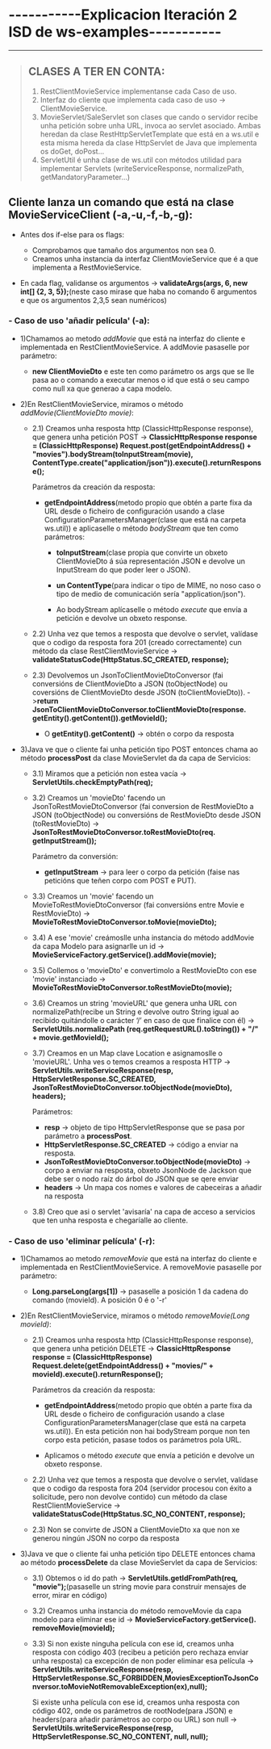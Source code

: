 # -----------Explicacion Iteración 2 ISD de ws-examples-----------
-------------------------------------------------------------------------------
 >## CLASES A TER EN CONTA:
 >
 > 1) RestClientMovieService implementanse cada Caso de uso.
 > 2) Interfaz do cliente que implementa cada caso de uso -> ClientMovieService.
 > 3) MovieServlet/SaleServlet son clases que cando o servidor recibe unha petición sobre unha URL, invoca ao servlet asociado. Ambas heredan da clase RestHttpServletTemplate que está en a ws.util e esta misma hereda da clase HttpServlet de Java que implementa os doGet, doPost...
 > 4) ServletUtil é unha clase de ws.util con métodos utilidad para implementar Servlets (writeServiceResponse,  normalizePath, getMandatoryParameter...)

## Cliente lanza un comando que está na clase MovieServiceClient (-a,-u,-f,-b,-g):

- Antes dos if-else para os flags:
     - Comprobamos que tamaño dos argumentos non sea 0.
     - Creamos unha instancia da interfaz ClientMovieService que é a que implementa a RestMovieService.

- En cada flag, validanse os argumentos -> **validateArgs(args, 6, new int[] {2, 3, 5});**(neste caso mirase que haba no comando 6 argumentos e que os argumentos 2,3,5 sean numéricos) 


### - Caso de uso 'añadir película' (-a):
- 1)Chamamos ao metodo *addMovie*  que está na interfaz do cliente e implementada en RestClientMovieService. A addMovie pasaselle por parámetro:
    + **new ClientMovieDto** e este ten como parámetro os args que se lle pasa ao o comando a executar menos o id que está o seu campo como null xa que generao a capa modelo.

- 2)En RestClientMovieService, miramos o método *addMovie(ClientMovieDto movie)*:
   
  - 2.1) Creamos unha resposta http (ClassicHttpResponse response), que genera unha petición POST -> **ClassicHttpResponse response = (ClassicHttpResponse) Request.post(getEndpointAddress() + "movies").bodyStream(toInputStream(movie), ContentType.create("application/json")).execute().returnResponse();**
   
    Parámetros da creación da resposta:
    - **getEndpointAddress**(metodo propio que obtén a parte fixa da URL desde o ficheiro de configuración usando a clase ConfigurationParametersManager(clase que está na carpeta ws.util)) e aplicaselle o método *bodyStream* que ten como parámetros:
      
      - **toInputStream**(clase propia que convirte un obxeto ClientMovieDto á súa representación JSON e devolve un InputStream do que poder leer o JSON).
       
      - **un ContentType**(para indicar o tipo de MIME, no noso caso o tipo de medio de comunicación sería "application/json").
   
      - Ao bodyStream aplícaselle o método *execute* que envía a petición e devolve un obxeto response.

  - 2.2) Unha vez que temos a resposta que devolve o servlet, valídase que o codigo da resposta fora 201 (creado correctamente) cun método da clase RestClientMovieService -> **validateStatusCode(HttpStatus.SC_CREATED, response);**
 
  - 2.3) Devolvemos un JsonToClientMovieDtoConversor (fai conversións de ClientMovieDto a JSON (toObjectNode) ou coversións de ClientMovieDto desde JSON (toClientMovieDto)). ->**return JsonToClientMovieDtoConversor.toClientMovieDto(response. getEntity().getContent()).getMovieId();**

       + O **getEntity().getContent()** -> obtén o corpo da resposta

- 3)Java ve que o cliente fai unha petición tipo POST entonces chama ao método **processPost** da clase MovieServlet da da capa de Servicios:

    - 3.1) Miramos que a petición non estea vacía -> **ServletUtils.checkEmptyPath(req);**
 
    - 3.2) Creamos un 'movieDto' facendo un JsonToRestMovieDtoConversor (fai conversion de RestMovieDto a JSON (toObjectNode) ou conversións de RestMovieDto desde JSON (toRestMovieDto) -> **JsonToRestMovieDtoConversor.toRestMovieDto(req. getInputStream());**

      Parámetro da conversión:

         - **getInputStream** -> para leer o corpo da petición (faise nas peticións que teñen corpo com POST e PUT).

    - 3.3) Creamos un 'movie' facendo un MovieToRestMovieDtoConversor (fai conversións entre Movie e RestMovieDto) -> **MovieToRestMovieDtoConversor.toMovie(movieDto);**
 
    - 3.4) A ese 'movie' creámoslle unha instancia do método addMovie da capa Modelo para asignarlle un id -> **MovieServiceFactory.getService().addMovie(movie);**
 
    - 3.5) Collemos o 'movieDto' e convertimolo a RestMovieDto con ese 'movie' instanciado -> **MovieToRestMovieDtoConversor.toRestMovieDto(movie);**
 
    - 3.6) Creamos un string 'movieURL' que genera unha URL con normalizePath(recibe un String e devolve outro String igual ao recibido quitándolle o carácter ‘/’ en caso de que finalice con él) -> **ServletUtils.normalizePath (req.getRequestURL().toString()) + "/" + movie.getMovieId();**
 
    - 3.7) Creamos en un Map clave Location e asignamoslle o 'movieURL'. Unha ves o temos creamos a resposta HTTP -> **ServletUtils.writeServiceResponse(resp, HttpServletResponse.SC_CREATED,	JsonToRestMovieDtoConversor.toObjectNode(movieDto), headers);**
 
        Parámetros:

         - **resp** -> objeto de tipo HttpServletResponse que se pasa por parámetro a **processPost**.
         - **HttpServletResponse.SC_CREATED** -> código a enviar na resposta.
         - **JsonToRestMovieDtoConversor.toObjectNode(movieDto)** ->  corpo a enviar na resposta, obxeto JsonNode de Jackson que debe ser o nodo raíz do árbol do JSON que se qere enviar
         - **headers** -> Un mapa cos nomes e valores de cabeceiras a añadir na resposta
     
     - 3.8) Creo que asi o servlet 'avisaría' na capa de acceso a servicios que ten unha resposta e chegaríalle ao cliente.

### - Caso de uso 'eliminar película' (-r):

- 1)Chamamos ao metodo *removeMovie*  que está na interfaz do cliente e implementada en RestClientMovieService. A removeMovie pasaselle por parámetro:
    + **Long.parseLong(args[1])** -> pasaselle a posición 1 da cadena do comando (movieId). A posición 0 é o '-r'

- 2)En RestClientMovieService, miramos o método *removeMovie(Long movieId)*:

    - 2.1) Creamos unha resposta http (ClassicHttpResponse response), que genera unha petición DELETE -> **ClassicHttpResponse response = (ClassicHttpResponse) Request.delete(getEndpointAddress() + "movies/" + movieId).execute().returnResponse();**
 
         Parámetros da creación da resposta:
         - **getEndpointAddress**(metodo propio que obtén a parte fixa da URL desde o ficheiro de configuración usando a clase ConfigurationParametersManager(clase que está na carpeta ws.util)). En esta petición non hai bodyStream porque non ten corpo esta petición, pasase todos os parámetros pola URL.
     
         - Aplicamos o método *execute* que envía a petición e devolve un obxeto response.

    - 2.2) Unha vez que temos a resposta que devolve o servlet, valídase que o codigo da resposta fora 204 (servidor procesou con éxito a solicitude, pero non devolve contido) cun método da clase RestClientMovieService -> **validateStatusCode(HttpStatus.SC_NO_CONTENT, response);**
 
    - 2.3) Non se convirte de JSON a ClientMovieDto xa que non xe generou ningún JSON no corpo da resposta


- 3)Java ve que o cliente fai unha petición tipo DELETE entonces chama ao método **processDelete** da clase MovieServlet da capa de Servicios:

   - 3.1) Obtemos o id do path -> **ServletUtils.getIdFromPath(req, "movie");**(pasaselle un string movie para construir mensajes de error, mirar en código)
 
   - 3.2) Creamos unha instancia do método removeMovie da capa modelo para eliminar ese id -> **MovieServiceFactory.getService(). removeMovie(movieId);**
 
   - 3.3) Si non existe ninguha película con ese id, creamos unha resposta con código 403 (recibeu a petición pero rechaza enviar unha resposta) ca excepción de non poder eliminar esa película -> **ServletUtils.writeServiceResponse(resp, HttpServletResponse.SC_FORBIDDEN,MoviesExceptionToJsonConversor.toMovieNotRemovableException(ex),null);**

       Si existe unha película con ese id, creamos unha resposta con código 402, onde os parámetros de rootNode(para JSON) e headers(para añadir parámetros ao corpo ou URL) son null -> **ServletUtils.writeServiceResponse(resp, HttpServletResponse.SC_NO_CONTENT, null, null);**














      
  
